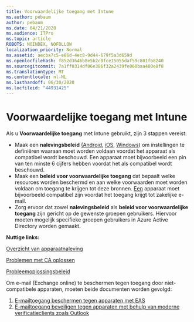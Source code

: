 ```yaml
---
title: Voorwaardelijke toegang met Intune
ms.author: pebaum
author: pebaum
ms.date: 04/21/2020
ms.audience: ITPro
ms.topic: article
ROBOTS: NOINDEX, NOFOLLOW
localization_priority: Normal
ms.assetid: aecba7c5-e86d-4ec8-9d44-679f5a3d659d
ms.openlocfilehash: f852d3646b8e5b2c0fce15055daf59c801fb8240
ms.sourcegitcommit: 7a1ff0314df06e386f32a2439fe060baa480e8f8
ms.translationtype: MT
ms.contentlocale: nl-NL
ms.lasthandoff: 06/30/2020
ms.locfileid: "44931425"
---
```

# <a name="conditional-access-with-intune"></a>Voorwaardelijke toegang met Intune

Als u **Voorwaardelijke toegang** met Intune gebruikt, zijn 3 stappen vereist:

- Maak een **nalevingsbeleid** [(Android](https://docs.microsoft.com/intune/compliance-policy-create-android), [iOS](https://docs.microsoft.com/intune/compliance-policy-create-ios), [Windows](https://docs.microsoft.com//intune/compliance-policy-create-windows)) om instellingen te definiëren waaraan moet worden voldaan voordat het apparaat als compatibel wordt beschouwd. Een apparaat moet bijvoorbeeld een pin van ten minste 6 cijfers hebben voordat het als compatibel wordt beschouwd.
- Maak een **beleid voor voorwaardelijke toegang** dat bepaalt welke resources worden beschermd en aan welke voorwaarden moet worden voldaan om toegang te krijgen tot deze bronnen.  [Een](https://docs.microsoft.com/intune/tutorial-protect-email-on-unmanaged-devices#create-conditional-access-policies) apparaat moet bijvoorbeeld compatibel zijn voordat het toegang krijgt tot zakelijke e-mail.
- Zorg ervoor dat zowel **nalevingsbeleid** als **beleid voor voorwaardelijke toegang** zijn gericht op de gewenste groepen gebruikers. Hiervoor moeten mogelijk specifieke groepen gebruikers in Azure Active Directory worden gemaakt.

**Nuttige links:**

[Overzicht van apparaatnaleving](https://docs.microsoft.com/intune/device-compliance-get-started)

[Problemen met CA oplossen](https://docs.microsoft.com/intune/troubleshoot-conditional-access)

[Probleemoplossingsbeleid](https://docs.microsoft.com/intune/troubleshoot-policies-in-microsoft-intune)

Om e-mail (Exchange online) te beschermen tegen toegang door niet-compatibele apparaten, moeten beide documenten worden gevolgd:

1. [E-mailtoegang beschermen tegen apparaten met EAS](https://docs.microsoft.com/intune/tutorial-protect-email-on-unmanaged-devices)
2. [E-mailtoegang beveiligen tegen apparaten met behulp van moderne verificatieclients zoals Outlook](https://docs.microsoft.com/intune/tutorial-protect-email-on-enrolled-devices)